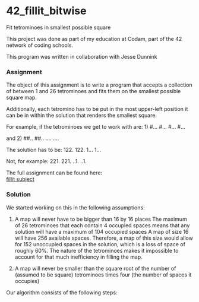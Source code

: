 # 42_fillit_bitwise
Fit tetrominoes in smallest possible square

This project was done as part of my education at Codam, part of the 42 network of coding schools.

This program was written in collaboration with Jesse Dunnink

<h3>Assignment</h3>

The object of this assignment is to write a program that accepts a collection of between 1 and 26 tetrominoes
and fits them on the smallest possible square map.

Additionally, each tetromino has to be put in the most upper-left position it can be in within the solution
that renders the smallest square.

For example, if the tetrominoes we get to work with are:
1)
#...
#...
#...
#...

and
2)
##..
##..
....
....

The solution has to be:
122.
122.
1...
1...

Not, for example:
221.
221.
..1.
..1.

The full assignment can be found here:\
[fillit subject](https://github.com/LER1990/42_subjects/blob/master/fillit.en.pdf)

<h3>Solution</h3>

We started working on this in the following assumptions:

1. A map will never have to be bigger than 16 by 16 places
The maximum of 26 tetrominoes that each contain 4 occupied spaces means that any solution will have a maximum of 104
occupied spaces
A map of size 16 will have 256 available spaces. Therefore, a map of this size would allow for 152 unoccupied spaces
in the solution, which is a loss of space of roughly 60%.
The nature of the tetrominoes makes it impossible to account for that much inefficiency in filling the map.

2. A map will never be smaller than the square root of the number of (assumed to be square) tetrominoes times four
(the number of spaces it occupies)

Our algorithm consists of the following steps:





